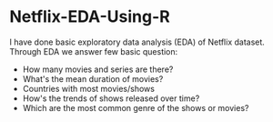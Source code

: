 # Netflix-EDA-Using-R
 I have done basic exploratory data analysis (EDA) of Netflix dataset. Through EDA we answer few basic question:
 
* How many movies and series are there?
* What's the mean duration of movies?
* Countries with most movies/shows
* How's the trends of shows released over time?
* Which are the most common genre of the shows or movies?
